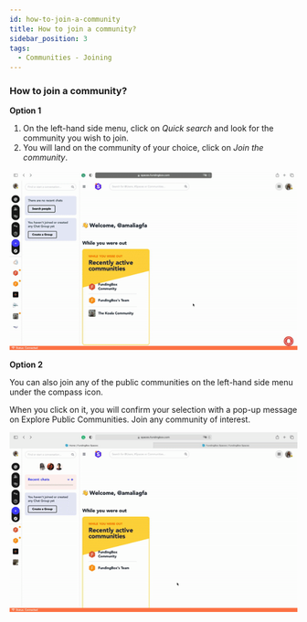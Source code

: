 ```yaml
---
id: how-to-join-a-community
title: How to join a community?
sidebar_position: 3
tags:
  - Communities - Joining
---
```


### **How to join a community?**



**Option 1**

1. On the left-hand side menu, click on *Quick search* and look for the community you wish to join.
2. You will land on the community of your choice, click on *Join the community*.

![alt_text](./../../assets/4-how-to-join-a-community_1.gif)



**Option 2**

You can also join any of the public communities on the left-hand side menu under the compass icon.

When you click on it, you will confirm your selection with a pop-up message on Explore Public Communities.
Join any community of interest.

![alt_text](./../../assets/4-how-to-join-a-community_2.gif)
